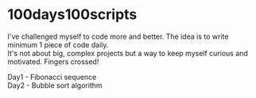 # 100days100scripts
I've challenged myself to code more and better. The idea is to write minimum 1 piece of code daily.<br>
It's not about big, complex projects but a way to keep myself curious and motivated. Fingers crossed!

Day1 - Fibonacci sequence
<br>
Day2 - Bubble sort algorithm
